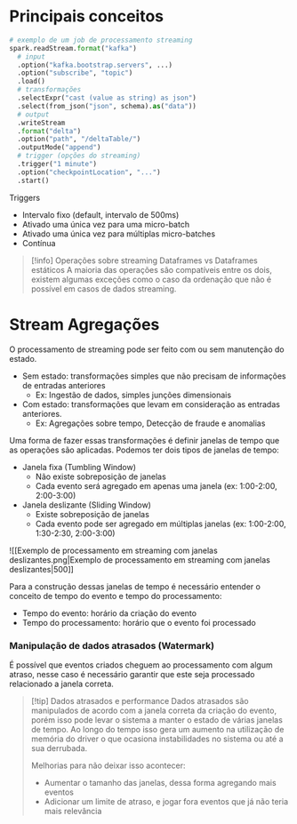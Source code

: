 
# Principais conceitos

```python
# exemplo de um job de processamento streaming
spark.readStream.format("kafka")
  # input
  .option("kafka.bootstrap.servers", ...)
  .option("subscribe", "topic")
  .load()
  # transformações
  .selectExpr("cast (value as string) as json")
  .select(from_json("json", schema).as("data"))
  # output
  .writeStream
  .format("delta")
  .option("path", "/deltaTable/")
  .outputMode("append")
  # trigger (opções do streaming)
  .trigger("1 minute")
  .option("checkpointLocation", "...")
  .start()
```

Triggers

- Intervalo fixo (default, intervalo de 500ms)
- Ativado uma única vez para uma micro-batch
- Ativado uma única vez para múltiplas micro-batches
- Contínua

> [!info] Operações sobre streaming Dataframes vs Dataframes estáticos
> A maioria das operações são compatíveis entre os dois, existem algumas exceções como o caso da ordenação que não é possível em casos de dados streaming.


# Stream Agregações

O processamento de streaming pode ser feito com ou sem manutenção do estado.

- Sem estado: transformações simples que não precisam de informações de entradas anteriores
	- Ex: Ingestão de dados, simples junções dimensionais
- Com estado: transformações que levam em consideração as entradas anteriores.
	- Ex: Agregações sobre tempo, Detecção de fraude e anomalias

Uma forma de fazer essas transformações é definir janelas de tempo que as operações são aplicadas. Podemos ter dois tipos de janelas de tempo:

- Janela fixa (Tumbling Window)
	- Não existe sobreposição de janelas
	- Cada evento será agregado em apenas uma janela (ex: 1:00-2:00, 2:00-3:00)
- Janela deslizante (Sliding Window)
	- Existe sobreposição de janelas
	- Cada evento pode ser agregado em múltiplas janelas (ex: 1:00-2:00, 1:30-2:30, 2:00-3:00)

![[Exemplo de processamento em streaming com janelas deslizantes.png|Exemplo de processamento em streaming com janelas deslizantes|500]]

Para a construção dessas janelas de tempo é necessário entender o conceito de tempo do evento e tempo do processamento:

- Tempo do evento: horário da criação do evento
- Tempo do processamento: horário que o evento foi processado

### Manipulação de dados atrasados (Watermark)

É possível que eventos criados cheguem ao processamento com algum atraso, nesse caso é necessário garantir que este seja processado relacionado a janela correta.

> [!tip] Dados atrasados e performance
> Dados atrasados são manipulados de acordo com a janela correta da criação do evento, porém isso pode levar o sistema a manter o estado de várias janelas de tempo. Ao longo do tempo isso gera um aumento na utilização de memória do driver o que ocasiona instabilidades no sistema ou até a sua derrubada.
> 
> Melhorias para não deixar isso acontecer:
> - Aumentar o tamanho das janelas, dessa forma agregando mais eventos
> - Adicionar um limite de atraso, e jogar fora eventos que já não teria mais relevância